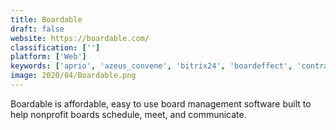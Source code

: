 ```yaml
---
title: Boardable
draft: false 
website: https://boardable.com/
classification: ['']
platform: ['Web']
keywords: ['aprio', 'azeus_convene', 'bitrix24', 'boardeffect', 'contractzen', 'directorpoint', 'eventmobi', 'everyaction', 'huddle', 'jostle', 'nasdaq_boardvantage', 'onboard', 'onstream_webinars', 'samepage', 'startmeeting', 'unily', 'boardpro']
image: 2020/04/Boardable.png
---
```

Boardable is affordable, easy to use board management software built to help nonprofit boards schedule, meet, and communicate.